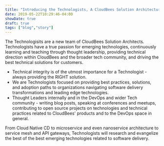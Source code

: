 ```yaml
---
title: "Introducing the Technologists, A CloudBees Solution Architecture Team"
date: 2019-05-22T10:29:46-04:00
showDate: true
draft: true
tags: ["blog","story"]
---
```


The Technologisits are a new team of CloudBees Solution Architects. Technologists have a true passion for emerging technologies, continuously learning and teaching through thought leadership, providing technical direction within CloudBees and the broader tech community, and driving the best technical solutions for customers.

- Technical integrity is of the utmost importance for a Technologist - always providing the RIGHT solution.
- We are Technologists focused on providing best practices, solutions, and adoption paths to organizations navigating software delivery transformations and leading edge technologies. 
- Thought Leaders internally and in the DevOps and wider Tech community - writing blog posts, speaking at conferences and meetups, contributing to open source projects on technologies and technical practices related to CloudBees' products and to the DevOps space in general. 

From Cloud Native CD to microservice and even nanoservice architecture to service mesh and API gateways, Technologists will research and evangelize the best of the best emerging technologies related to software delivery.

